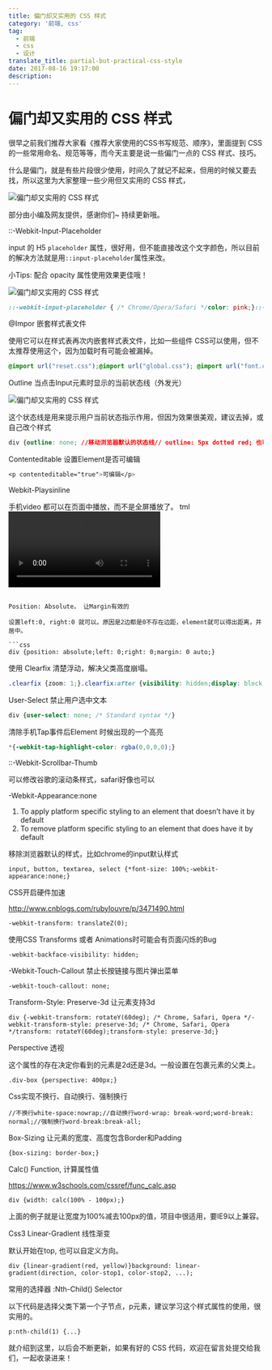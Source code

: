```yaml
---
title: 偏门却又实用的 CSS 样式
category: '前端, css'
tag:
  - 前端
  - css
  - 设计
translate_title: partial-but-practical-css-style
date: 2017-08-16 19:17:00
description:
---
```



# 偏门却又实用的 CSS 样式

很早之前我们推荐大家看《推荐大家使用的CSS书写规范、顺序》，里面提到 CSS 的一些常用命名、规范等等，而今天主要是说一些偏门一点的 CSS 样式、技巧。

什么是偏门，就是有些片段很少使用，时间久了就记不起来，但用的时候又要去找，所以这里为大家整理一些少用但又实用的 CSS 样式，
<!--more-->
![偏门却又实用的 CSS 样式](http://p1.pstatp.com/large/47070002fa2c9784ef4c)

部分由小编及网友提供，感谢你们~ 持续更新哦。

::-Webkit-Input-Placeholder

input 的 H5 `placeholder` 属性，很好用，但不能直接改这个文字颜色，所以目前的解决方法就是用`::input-placeholder`属性来改。

小Tips: 配合 opacity 属性使用效果更佳哦！

![偏门却又实用的 CSS 样式](http://p3.pstatp.com/large/470900026ba1fc15e6a3)

```css
::-webkit-input-placeholder { /* Chrome/Opera/Safari */color: pink;}::-moz-placeholder { /* Firefox 19+ */color: pink;}:-ms-input-placeholder { /* IE 10+ */color: pink;}:-moz-placeholder { /* Firefox 18- */color: pink;}
```

@Impor 嵌套样式表文件

使用它可以在样式表再次内嵌套样式表文件，比如一些组件 CSS可以使用，但不太推荐使用这个，因为加载时有可能会被漏掉。

```css
@import url("reset.css");@import url("global.css"); @import url("font.css");
```

Outline 当点击Input元素时显示的当前状态线（外发光）

![偏门却又实用的 CSS 样式](http://p1.pstatp.com/large/47040004c20b145fc186)

这个状态线是用来提示用户当前状态指示作用，但因为效果很美观，建议去掉，或自己改个样式

```css
div {outline: none; //移动浏览器默认的状态线// outline: 5px dotted red; 也可以设置样式}
```

Contenteditable 设置Element是否可编辑

```css
<p contenteditable="true">可编辑</p>
```

Webkit-Playsinline

手机video 都可以在页面中播放，而不是全屏播放了。
tml
<video id="myvideo" src="test.mp4" webkit-playsinline="true"></video>
```

Position: Absolute， 让Margin有效的

设置left:0, right:0 就可以。原因是2边都是0不存在边距，element就可以得出距离，并居中。

```css
div {position: absolute;left: 0;right: 0;margin: 0 auto;}
```

使用 Clearfix 清楚浮动，解决父类高度崩塌。

```css
.clearfix {zoom: 1;}.clearfix:after {visibility: hidden;display: block;font-size: 0;content: " ";clear: both;height: 0;}
```

User-Select 禁止用户选中文本

```css
div {user-select: none; /* Standard syntax */}
```

清除手机Tap事件后Element 时候出现的一个高亮

```css
*{-webkit-tap-highlight-color: rgba(0,0,0,0);}
```

::-Webkit-Scrollbar-Thumb

可以修改谷歌的滚动条样式，safari好像也可以

-Webkit-Appearance:none

1. To apply platform specific styling to an element that doesn’t have it by default
2. To remove platform specific styling to an element that does have it by default

移除浏览器默认的样式，比如chrome的input默认样式

```
input, button, textarea, select {*font-size: 100%;-webkit-appearance:none;}
```

CSS开启硬件加速

http://www.cnblogs.com/rubylouvre/p/3471490.html

```
-webkit-transform: translateZ(0);
```

使用CSS Transforms 或者 Animations时可能会有页面闪烁的Bug

```
-webkit-backface-visibility: hidden;
```

-Webkit-Touch-Callout 禁止长按链接与图片弹出菜单

```
-webkit-touch-callout: none;
```

Transform-Style: Preserve-3d 让元素支持3d

```
div {-webkit-transform: rotateY(60deg); /* Chrome, Safari, Opera */-webkit-transform-style: preserve-3d; /* Chrome, Safari, Opera */transform: rotateY(60deg);transform-style: preserve-3d;}
```

Perspective 透视

这个属性的存在决定你看到的元素是2d还是3d。一般设置在包裹元素的父类上。

```
.div-box {perspective: 400px;}
```

Css实现不换行、自动换行、强制换行

```
//不换行white-space:nowrap;//自动换行word-wrap: break-word;word-break: normal;//强制换行word-break:break-all;
```

Box-Sizing 让元素的宽度、高度包含Border和Padding

```
{box-sizing: border-box;}
```

Calc() Function, 计算属性值

https://www.w3schools.com/cssref/func_calc.asp

```
div {width: calc(100% - 100px);}
```

上面的例子就是让宽度为100%减去100px的值，项目中很适用，要IE9以上兼容。

Css3 Linear-Gradient 线性渐变

默认开始在top, 也可以自定义方向。

```
div {linear-gradient(red, yellow)}background: linear-gradient(direction, color-stop1, color-stop2, ...);
```

常用的选择器 :Nth-Child() Selector

以下代码是选择父类下第一个子节点，p元素，建议学习这个样式属性的使用，很实用的。

```
p:nth-child(1) {...}
```

就介绍到这里，以后会不断更新，如果有好的 CSS 代码，欢迎在留言处提交给我们，一起收录进来！